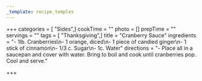 ```yaml
---
_template: recipe_temples
---
```



+++
categories = [ "Sides",]
cookTime = ""
photo = []
prepTime = ""
servings = ""
tags = [ "Thanksgiving",]
title = "Cranberry Sauce"
ingredients = "- 1lb. Cranberries\n- 1 orange, diced\n- 1 piece of candied ginger\n- 1 stick of cinnamon\n- 1/3 c. Sugar\n- 1c.  Water"
directions = "- Place all in a saucepan and cover with water.  Bring to boil and cook until cranberries pop. Cool and serve."

+++
